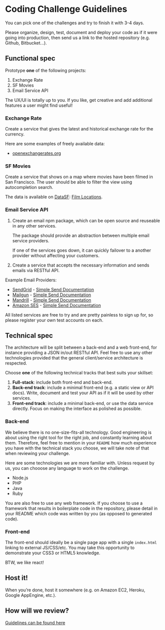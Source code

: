 Coding Challenge Guidelines
===========================

You can pick one of the challenges and try to finish it with 3-4 days.

Please organize, design, test, document and deploy your code as if it were
going into production, then send us a link to the hosted repository (e.g.
Github, Bitbucket...).

Functional spec
---------------

Prototype **one** of the following projects:

1. Exchange Rate
2. SF Movies
3. Email Service API

The UX/UI is totally up to you. If you like, get creative and add additional
features a user might find useful!

### Exchange Rate

Create a service that gives the latest and historical exchange rate for the currency.

Here are some examples of freely available data:

* [openexchangerates.org](https://openexchangerates.org/)

### SF Movies

Create a service that shows on a map where movies have been filmed in San
Francisco. The user should be able to filter the view using autocompletion
search.

The data is available on [DataSF](http://www.datasf.org/): [Film
Locations](https://data.sfgov.org/Arts-Culture-and-Recreation-/Film-Locations-in-San-Francisco/yitu-d5am).

### Email Service API

1. Create an email npm package, which can be open source and reuseable in any other services.
  
   The package should provide an abstraction between multiple email service providers.
  
   If one of the services goes down, it can quickly failover to a another provider without affecting your customers.

2. Create a service that accepts the necessary information and sends emails via RESTful API.

Example Email Providers:

* [SendGrid](https://sendgrid.com/user/signup) - [Simple Send Documentation](https://sendgrid.com/docs/API_Reference/Web_API/mail.html)
* [Mailgun](http://www.mailgun.com) - [Simple Send Documentation](http://documentation.mailgun.com/quickstart.html#sending-messages)
* [Mandrill](https://mandrillapp.com) - [Simple Send Documentation](https://mandrillapp.com/api/docs/messages.JSON.html#method-send)
* [Amazon SES](http://aws.amazon.com/ses/) - [Simple Send Documentation](http://docs.aws.amazon.com/ses/latest/APIReference/API_SendEmail.html)

All listed services are free to try and are pretty painless to sign up for, so
please register your own test accounts on each.


Technical spec
--------------

The architecture will be split between a back-end and a web front-end, for
instance providing a JSON in/out RESTful API. Feel free to use any other
technologies provided that the general client/service architecture is
respected.

Choose **one** of the following technical tracks that best suits your skillset:

1. **Full-stack**: include both front-end and back-end.
2. **Back-end track**: include a minimal front-end (e.g. a static view or API
   docs). Write, document and test your API as if it will be used by other
   services.
3. **Front-end track**: include a minimal back-end, or use the data service
   directly. Focus on making the interface as polished as possible.

### Back-end

We believe there is no one-size-fits-all technology. Good engineering is about
using the right tool for the right job, and constantly learning about them.
Therefore, feel free to mention in your `README` how much experience you have
with the technical stack you choose, we will take note of that when reviewing
your challenge.

Here are some technologies we are more familiar with.
Unless request by us, you can chooose any language to work on the challenge.

* Node.js
* PHP
* Java
* Ruby

You are also free to use any web framework. If you choose to use a framework
that results in boilerplate code in the repository, please detail in your
README which code was written by you (as opposed to generated code).

### Front-end

The front-end should ideally be a single page app with a single `index.html`
linking to external JS/CSS/etc. You may take this opportunity to demonstrate
your CSS3 or HTML5 knowledge.

BTW, we like react!

Host it!
--------

When you’re done, host it somewhere (e.g. on Amazon EC2, Heroku, Google AppEngine, etc.).


How will we review?
-------------------

[Guidelines can be found here](https://github.com/uber/coding-challenge-tools/blob/master/README.md)
